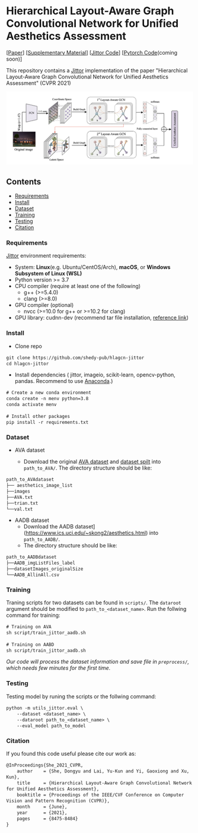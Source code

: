 

# Hierarchical Layout-Aware Graph Convolutional Network for Unified Aesthetics Assessment

[[Paper](https://openaccess.thecvf.com/content/CVPR2021/papers/She_Hierarchical_Layout-Aware_Graph_Convolutional_Network_for_Unified_Aesthetics_Assessment_CVPR_2021_paper.pdf)]  [[Supplementary Material](https://openaccess.thecvf.com/content/CVPR2021/supplemental/She_Hierarchical_Layout-Aware_Graph_CVPR_2021_supplemental.pdf)]  [[Jittor Code](https://github.com/shedy-pub/hlagcn-jittor)]  [[Pytorch Code]()(coming soon)]

This repository contains a <a href="https://github.com/Jittor/Jittor" target="_blank">Jittor</a> implementation of the paper "Hierarchical Layout-Aware Graph Convolutional Network for Unified Aesthetics Assessment" (CVPR 2021)

![pipeline](figs/pipeline.jpg)

## Contents

* [Requirements](#Requirements)
* [Install](#Install)
* [Dataset](#Dataset)
* [Training](#Training)
* [Testing](#Testing)
* [Citation](#Citation)

### Requirements

[Jittor](https://github.com/Jittor/Jittor#install) environment requirements:

* System: **Linux**(e.g. Ubuntu/CentOS/Arch), **macOS**, or **Windows Subsystem of Linux (WSL)**
* Python version >= 3.7
* CPU compiler (require at least one of the following)
  * g++ (>=5.4.0)
  * clang (>=8.0)
* GPU compiler (optional)
  * nvcc (>=10.0 for g++ or >=10.2 for clang)
* GPU library: cudnn-dev (recommend tar file installation, [reference link](https://docs.nvidia.com/deeplearning/cudnn/install-guide/index.html#installlinux-tar))

### Install

- Clone repo

```
git clone https://github.com/shedy-pub/hlagcn-jittor
cd hlagcn-jittor
```
- Install dependencies ( jittor, imageio, scikit-learn, opencv-python, pandas. Recommend to use [Anaconda](https://www.anaconda.com/).)

```
# Create a new conda environment
conda create -n menv python=3.8
conda activate menv

# Install other packages
pip install -r requirements.txt
```

### Dataset

- AVA dataset

  - Download the original [AVA dataset](https://github.com/mtobeiyf/ava_downloader/tree/master/AVA_dataset) and  [dataset spilt](https://github.com/BestiVictory/ILGnet) into `path_to_AVA/`. The directory structure should be like:

```
path_to_AVAdataset
├── aesthetics_image_list
├──images
├──AVA.txt
├──trian.txt
└──val.txt
```

- AADB dataset
  - Download the AADB dataset](https://www.ics.uci.edu/~skong2/aesthetics.html) into `path_to_AADB/`.
  - The directory structure should be like:

```
path_to_AADBdataset
├──AADB_imgListFiles_label
├──datasetImages_originalSize
└──AADB_AllinAll.csv
```


### Training

Traning scripts for two datasets can be found in  `scripts/`. The `dataroot` argument should be modified to `path_to_<dataset_name>`. Run the follwing command for training:

```
# Training on AVA
sh script/train_jittor_aadb.sh

# Training on AABD
sh script/train_jittor_aadb.sh
```

*Our code will process the dataset information and save file in `preprocess/`, which needs few minutes for the first time.*

### Testing

Testing model by runing the scripts or the follwing command:

```
python -m utils_jittor.eval \
    --dataset <dataset_name> \
    --dataroot path_to_<dataset_name> \
    --eval_model path_to_model
```

### Citation

If you found this code useful please cite our work as:

```
@InProceedings{She_2021_CVPR,
    author    = {She, Dongyu and Lai, Yu-Kun and Yi, Gaoxiong and Xu, Kun},
    title     = {Hierarchical Layout-Aware Graph Convolutional Network for Unified Aesthetics Assessment},
    booktitle = {Proceedings of the IEEE/CVF Conference on Computer Vision and Pattern Recognition (CVPR)},
    month     = {June},
    year      = {2021},
    pages     = {8475-8484}
}
```